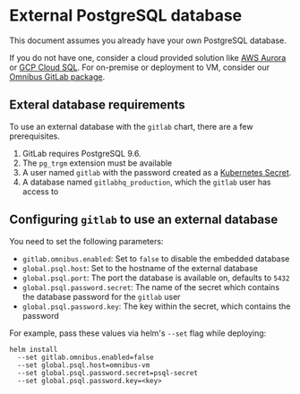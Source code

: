 # External PostgreSQL database

This document assumes you already have your own PostgreSQL database. 

If you do not have one, consider a cloud provided solution like [AWS Aurora](https://aws.amazon.com/rds/aurora/) or [GCP Cloud SQL](https://cloud.google.com/sql/). For on-premise or deployment to VM, consider our [Omnibus GitLab package](./external-omnibus-psql.md).

## Exteral database requirements

To use an external database with the `gitlab` chart, there are a few prerequisites.

1. GitLab requires PostgreSQL 9.6.
1. The `pg_trgm` extension must be available
1. A user named `gitlab` with the password created as a [Kubernetes Secret](../../installation/secrets.md#postgres-password).
1. A database named `gitlabhq_production`, which the `gitlab` user has access to

## Configuring `gitlab` to use an external database

You need to set the following parameters: 
* `gitlab.omnibus.enabled`: Set to `false` to disable the embedded database
* `global.psql.host`: Set to the hostname of the external database
* `global.psql.port`: The port the database is available on, defaults to `5432`
* `global.psql.password.secret`: The name of the secret which contains the database password for the `gitlab` user
* `global.psql.password.key`: The key within the secret, which contains the password

For example, pass these values via helm's `--set` flag while deploying:

```
helm install
  --set gitlab.omnibus.enabled=false
  --set global.psql.host=omnibus-vm
  --set global.psql.password.secret=psql-secret
  --set global.psql.password.key=<key>
```